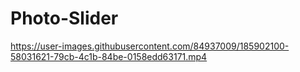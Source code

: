 # Photo-Slider



https://user-images.githubusercontent.com/84937009/185902100-58031621-79cb-4c1b-84be-0158edd63171.mp4

